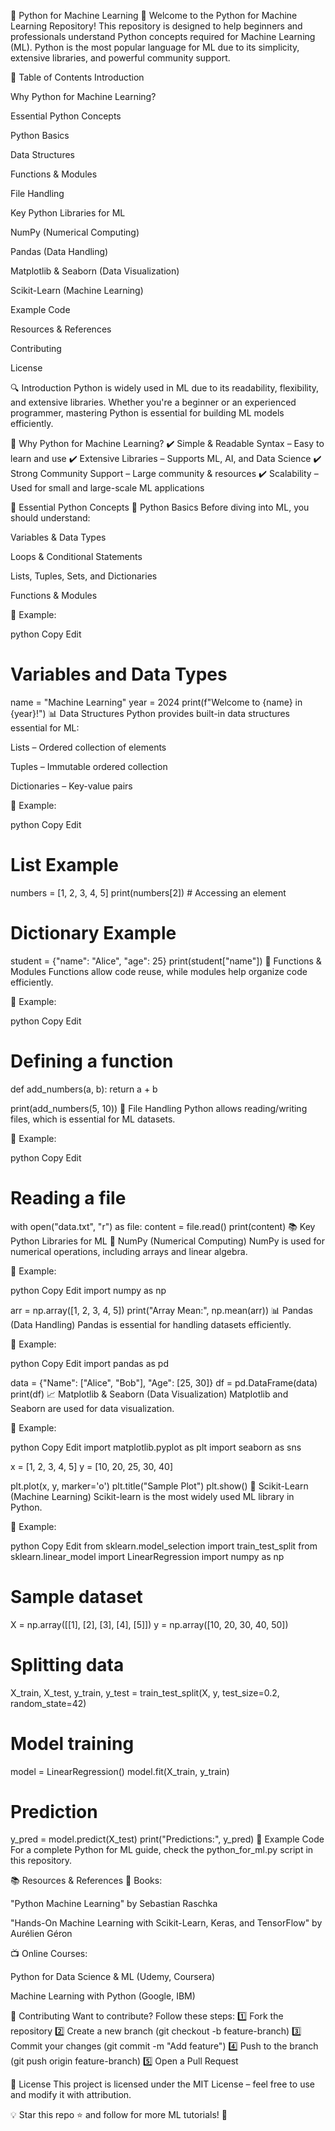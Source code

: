 🐍 Python for Machine Learning
🚀 Welcome to the Python for Machine Learning Repository!
This repository is designed to help beginners and professionals understand Python concepts required for Machine Learning (ML). Python is the most popular language for ML due to its simplicity, extensive libraries, and powerful community support.

📌 Table of Contents
Introduction

Why Python for Machine Learning?

Essential Python Concepts

Python Basics

Data Structures

Functions & Modules

File Handling

Key Python Libraries for ML

NumPy (Numerical Computing)

Pandas (Data Handling)

Matplotlib & Seaborn (Data Visualization)

Scikit-Learn (Machine Learning)

Example Code

Resources & References

Contributing

License

🔍 Introduction
Python is widely used in ML due to its readability, flexibility, and extensive libraries. Whether you're a beginner or an experienced programmer, mastering Python is essential for building ML models efficiently.

🤖 Why Python for Machine Learning?
✔️ Simple & Readable Syntax – Easy to learn and use
✔️ Extensive Libraries – Supports ML, AI, and Data Science
✔️ Strong Community Support – Large community & resources
✔️ Scalability – Used for small and large-scale ML applications

📌 Essential Python Concepts
🐍 Python Basics
Before diving into ML, you should understand:

Variables & Data Types

Loops & Conditional Statements

Lists, Tuples, Sets, and Dictionaries

Functions & Modules

🔹 Example:

python
Copy
Edit
# Variables and Data Types
name = "Machine Learning"
year = 2024
print(f"Welcome to {name} in {year}!")
📊 Data Structures
Python provides built-in data structures essential for ML:

Lists – Ordered collection of elements

Tuples – Immutable ordered collection

Dictionaries – Key-value pairs

🔹 Example:

python
Copy
Edit
# List Example
numbers = [1, 2, 3, 4, 5]
print(numbers[2])  # Accessing an element

# Dictionary Example
student = {"name": "Alice", "age": 25}
print(student["name"])
🔧 Functions & Modules
Functions allow code reuse, while modules help organize code efficiently.

🔹 Example:

python
Copy
Edit
# Defining a function
def add_numbers(a, b):
    return a + b

print(add_numbers(5, 10))
📂 File Handling
Python allows reading/writing files, which is essential for ML datasets.

🔹 Example:

python
Copy
Edit
# Reading a file
with open("data.txt", "r") as file:
    content = file.read()
    print(content)
📚 Key Python Libraries for ML
🔢 NumPy (Numerical Computing)
NumPy is used for numerical operations, including arrays and linear algebra.

🔹 Example:

python
Copy
Edit
import numpy as np

arr = np.array([1, 2, 3, 4, 5])
print("Array Mean:", np.mean(arr))
📊 Pandas (Data Handling)
Pandas is essential for handling datasets efficiently.

🔹 Example:

python
Copy
Edit
import pandas as pd

data = {"Name": ["Alice", "Bob"], "Age": [25, 30]}
df = pd.DataFrame(data)
print(df)
📈 Matplotlib & Seaborn (Data Visualization)
Matplotlib and Seaborn are used for data visualization.

🔹 Example:

python
Copy
Edit
import matplotlib.pyplot as plt
import seaborn as sns

x = [1, 2, 3, 4, 5]
y = [10, 20, 25, 30, 40]

plt.plot(x, y, marker='o')
plt.title("Sample Plot")
plt.show()
🤖 Scikit-Learn (Machine Learning)
Scikit-learn is the most widely used ML library in Python.

🔹 Example:

python
Copy
Edit
from sklearn.model_selection import train_test_split
from sklearn.linear_model import LinearRegression
import numpy as np

# Sample dataset
X = np.array([[1], [2], [3], [4], [5]])
y = np.array([10, 20, 30, 40, 50])

# Splitting data
X_train, X_test, y_train, y_test = train_test_split(X, y, test_size=0.2, random_state=42)

# Model training
model = LinearRegression()
model.fit(X_train, y_train)

# Prediction
y_pred = model.predict(X_test)
print("Predictions:", y_pred)
🚀 Example Code
For a complete Python for ML guide, check the python_for_ml.py script in this repository.

📚 Resources & References
📖 Books:

"Python Machine Learning" by Sebastian Raschka

"Hands-On Machine Learning with Scikit-Learn, Keras, and TensorFlow" by Aurélien Géron

📺 Online Courses:

Python for Data Science & ML (Udemy, Coursera)

Machine Learning with Python (Google, IBM)

🤝 Contributing
Want to contribute? Follow these steps:
1️⃣ Fork the repository
2️⃣ Create a new branch (git checkout -b feature-branch)
3️⃣ Commit your changes (git commit -m "Add feature")
4️⃣ Push to the branch (git push origin feature-branch)
5️⃣ Open a Pull Request

📜 License
This project is licensed under the MIT License – feel free to use and modify it with attribution.

💡 Star this repo ⭐ and follow for more ML tutorials! 🚀
